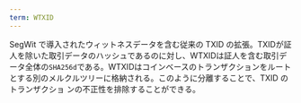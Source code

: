 ```yaml
---
term: WTXID
---
```

SegWit で導入されたウィットネスデータを含む従来の TXID の拡張。TXIDが証人を除いた取引データのハッシュであるのに対し、WTXIDは証人を含む取引データ全体の`SHA256d`である。WTXIDはコインベースのトランザクションをルートとする別のメルクルツリーに格納される。このように分離することで、TXID のトランザクショ ンの不正性を排除することができる。